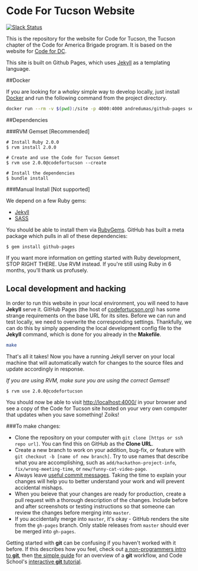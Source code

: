 Code For Tucson Website
=======================

[![Slack Status](https://codefortucson-slackin.herokuapp.com/badge.svg)](http://codefortucson.slack.com)

This is the repository for the website for Code for Tucson, the Tucson chapter of the Code for America Brigade program. It is based on the website for [Code for DC](http://www.codefordc.org).

This site is built on Github Pages, which uses [Jekyll](http://jekyllrb.com/) as a templating language.

##Docker

If you are looking for a _whaley_ simple way to develop locally, just install [Docker](https://docs.docker.com) and run the following command from the project directory.

```bash
docker run --rm -v $(pwd):/site -p 4000:4000 andredumas/github-pages serve --watch --config _config.yml,_config_local.yml --baseurl '' --verbose
```

##Dependencies

###RVM Gemset [Recommended]

    # Install Ruby 2.0.0
    $ rvm install 2.0.0

    # Create and use the Code for Tucson Gemset
    $ rvm use 2.0.0@codefortucson --create

    # Install the dependencies
    $ bundle install

###Manual Install [Not supported]

We depend on a few Ruby gems:

* [Jekyll](http://jekyllrb.com)
* [SASS](http://sass-lang.com)

You should be able to install them via [RubyGems](https://rubygems.org). GitHub has built a meta package which pulls in all of these dependencies:

    $ gem install github-pages

If you want more information on getting started with Ruby development, STOP RIGHT THERE.  Use RVM instead.  If you're still using Ruby in 6 months, you'll thank us profusely.

## Local development and hacking

In order to run this website in your local environment, you will need to have **Jekyll** serve it. GitHub Pages (the host of [codefortucson.org](codefortucson.org)) has some strange requirements on the base URL for its sites. Before we can run and test locally, we need to overwrite the corresponding settings. Thankfully, we can do this by simply appending the local development config file to the **Jekyll** command, which is done for you already in the **Makefile**.

```bash
make
```

That's all it takes! Now you have a running Jekyll server on your local machine that will automatically watch for changes to the source files and update accordingly in response.

_If you are using RVM, make sure you are using the correct Gemset!_

    $ rvm use 2.0.0@codefortucson

You should now be able to visit [http://localhost:4000/](http://localhost:4000/) in your browser and see a copy of the Code for Tucson site hosted on your very own computer that updates when you save something! Zoiks!

###To make changes:
+ Clone the repository on your computer with `git clone [https or ssh repo url]`. You can find this on GitHub as the **Clone URL**.
+ Create a new branch to work on your addition, bug-fix, or feature with `git checkout -b [name of new branch]`. Try to use names that describe what you are accomplishing, such as `add/hackathon-project-info`, `fix/wrong-meeting-time`, or `new/funny-cat-video-page`.
+ Always leave [useful commit messages](https://robots.thoughtbot.com/5-useful-tips-for-a-better-commit-message). Taking the time to explain your changes will help you to better understand your work and will prevent accidental mishaps.
+ When you beieve that your changes are ready for production, create a pull request with a thorough description of the changes. Include before and after screenshots or testing instructions so that someone can review the changes before merging into `master`.
+ If you accidentally merge into `master`, it's okay - GitHub renders the site from the `gh-pages` branch. Only stable releases from `master` should ever be merged into `gh-pages`.

Getting started with **git** can be confusing if you haven't worked with it before. If this describes how you feel, check out [a non-programmers intro to **git**](http://blog.scottlowe.org/2015/01/14/non-programmer-git-intro/), then [the simple guide](http://rogerdudler.github.io/git-guide/) for an overview of a **git** workflow, and Code School's [interactive **git** tutorial](https://try.github.io/levels/1/challenges/1).

<!-- ###Special pages:
+ Press page uses /data/press.csv to populate its press listing (but not the press releases, which are hard-coded)
+ Blog pages are built programmatically using Jekyll from the entries in the /blog/_posts directory.  There is similar content in the /blog/drafts directory, but these entries are working copies only that are not displayed on teh public website. -->
